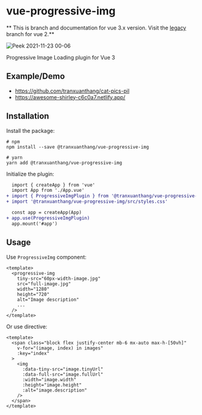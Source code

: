 # vue-progressive-img

** This is branch and documentation for vue 3.x version. Visit the [legacy](https://github.com/sun-asterisk-research/vue-progressive-img/tree/legacy) branch for vue 2.**

![Peek 2021-11-23 00-06](https://user-images.githubusercontent.com/15942946/142904401-28c22329-2e7f-45f8-9655-307f0aef4be2.gif)

Progressive Image Loading plugin for Vue 3

## Example/Demo
- https://github.com/tranxuanthang/cat-pics-pil
- https://awesome-shirley-c6c0a7.netlify.app/

## Installation
Install the package:


```shell
# npm
npm install --save @tranxuanthang/vue-progressive-img

# yarn
yarn add @tranxuanthang/vue-progressive-img
```

Initialize the plugin:

```diff
  import { createApp } from 'vue'
  import App from './App.vue'
+ import { ProgressiveImgPlugin } from '@tranxuanthang/vue-progressive-img'
+ import '@tranxuanthang/vue-progressive-img/src/styles.css'

  const app = createApp(App)
+ app.use(ProgressiveImgPlugin)
  app.mount('#app')
```

## Usage

Use `ProgressiveImg` component:

```vue
<template>
  <progressive-img
    tiny-src="60px-width-image.jpg"
    src="full-image.jpg"
    width="1280"
    height="720"
    alt="Image description"
    ...
  />
</template>
```

Or use directive:
```vue
<template>
  <span class="block flex justify-center mb-6 mx-auto max-h-[50vh]"
    v-for="(image, index) in images"
    :key="index"
  >
    <img
      :data-tiny-src="image.tinyUrl"
      :data-full-src="image.fullUrl"
      :width="image.width"
      :height="image.height"
      :alt="image.description"
    />
  </span>
</template>
```
